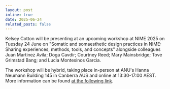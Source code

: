 ```yaml
---
layout: post
inline: true
date: 2025-06-24
related_posts: false
---
```

Kelsey Cotton will be presenting at an upcoming workshop at NIME 2025 on Tuesday 24 June on "Somatic and somaesthetic design practices in NIME: Sharing experiences, methods, tools, and concepts" alongside colleagues Juan Martinez Avila; Doga Cavdir; Courtney Reed; Mary Mainsbridge; Tove Grimstad Bang; and Lucia Montesinos Garcia.

The workshop will be hybrid, taking place in-person at ANU's Hanna Neumann Building 145 in Canberra AUS and online at 13:30-17:00 AEST. More information can be found [at the following link](https://nime2025.org/proceedings/335.html).

